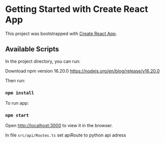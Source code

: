 # Getting Started with Create React App

This project was bootstrapped with [Create React App](https://github.com/facebook/create-react-app).

## Available Scripts

In the project directory, you can run:

Download npm version 16.20.0
https://nodejs.org/en/blog/release/v16.20.0

Then run:

### `npm install`

To run app:

### `npm start`

Open [http://localhost:3000](http://localhost:3000) to view it in the browser.

In file `src/api/Routes.ts` set apiRoute to python api adress
